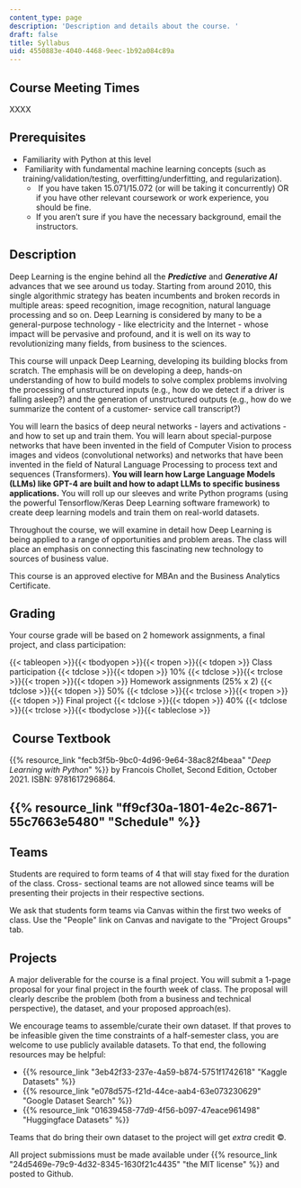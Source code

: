 ```yaml
---
content_type: page
description: 'Description and details about the course. '
draft: false
title: Syllabus
uid: 4550883e-4040-4468-9eec-1b92a084c89a
---
```

## Course Meeting Times

XXXX

## Prerequisites

- Familiarity with Python at this level
-  Familiarity with fundamental machine learning concepts (such as training/validation/testing, overfitting/underfitting, and regularization).
    -  If you have taken 15.071/15.072 (or will be taking it concurrently) OR if you have other relevant coursework or work experience, you should be fine.
    - If you aren’t sure if you have the necessary background, email the instructors.

## Description

Deep Learning is the engine behind all the ***Predictive*** and ***Generative AI*** advances that we see around us today. Starting from around 2010, this single algorithmic strategy has beaten incumbents and broken records in multiple areas: speed recognition, image recognition, natural language processing and so on. Deep Learning is considered by many to be a general-purpose technology - like electricity and the Internet - whose impact will be pervasive and profound, and it is well on its way to revolutionizing many fields, from business to the sciences.

This course will unpack Deep Learning, developing its building blocks from scratch. The emphasis will be on developing a deep, hands-on understanding of how to build models to solve complex problems involving the processing of unstructured inputs (e.g., how do we detect if a driver is falling asleep?) and the generation of unstructured outputs (e.g., how do we summarize the content of a customer- service call transcript?)

You will learn the basics of deep neural networks - layers and activations - and how to set up and train them. You will learn about special-purpose networks that have been invented in the field of Computer Vision to process images and videos (convolutional networks) and networks that have been invented in the field of Natural Language Processing to process text and sequences (Transformers). **You will learn how Large Language Models (LLMs) like GPT-4 are built and how to adapt LLMs to specific business applications.** You will roll up our sleeves and write Python programs (using the powerful Tensorflow/Keras Deep Learning software framework) to create deep learning models and train them on real-world datasets.

Throughout the course, we will examine in detail how Deep Learning is being applied to a range of opportunities and problem areas. The class will place an emphasis on connecting this fascinating new technology to sources of business value.

This course is an approved elective for MBAn and the Business Analytics Certificate.

## Grading

Your course grade will be based on 2 homework assignments, a final project, and class participation: 

{{< tableopen >}}{{< tbodyopen >}}{{< tropen >}}{{< tdopen >}}
Class participation
{{< tdclose >}}{{< tdopen >}}
10%
{{< tdclose >}}{{< trclose >}}{{< tropen >}}{{< tdopen >}}
Homework assignments (25% x 2)
{{< tdclose >}}{{< tdopen >}}
50%
{{< tdclose >}}{{< trclose >}}{{< tropen >}}{{< tdopen >}}
Final project
{{< tdclose >}}{{< tdopen >}}
40%
{{< tdclose >}}{{< trclose >}}{{< tbodyclose >}}{{< tableclose >}}

##  Course Textbook

{{% resource_link "fecb3f5b-9bc0-4d96-9e64-38ac82f4beaa" "*Deep Learning with Python*" %}} by Francois Chollet, Second Edition, October 2021. ISBN: 9781617296864.

## {{% resource_link "ff9cf30a-1801-4e2c-8671-55c7663e5480" "Schedule" %}}

## Teams

Students are required to form teams of 4 that will stay fixed for the duration of the class. Cross- sectional teams are not allowed since teams will be presenting their projects in their respective sections.

We ask that students form teams via Canvas within the first two weeks of class. Use the "People" link on Canvas and navigate to the "Project Groups" tab.

## Projects

A major deliverable for the course is a final project. You will submit a 1-page proposal for your final project in the fourth week of class. The proposal will clearly describe the problem (both from a business and technical perspective), the dataset, and your proposed approach(es).

We encourage teams to assemble/curate their own dataset. If that proves to be infeasible given the time constraints of a half-semester class, you are welcome to use publicly available datasets. To that end, the following resources may be helpful:

- {{% resource_link "3eb42f33-237e-4a59-b874-5751f1742618" "Kaggle Datasets" %}}
- {{% resource_link "e078d575-f21d-44ce-aab4-63e073230629" "Google Dataset Search" %}}
- {{% resource_link "01639458-77d9-4f56-b097-47eace961498" "Huggingface Datasets" %}}

Teams that do bring their own dataset to the project will get *extra* credit ©.

All project submissions must be made available under {{% resource_link "24d5469e-79c9-4d32-8345-1630f21c4435" "the MIT license" %}} and posted to Github.